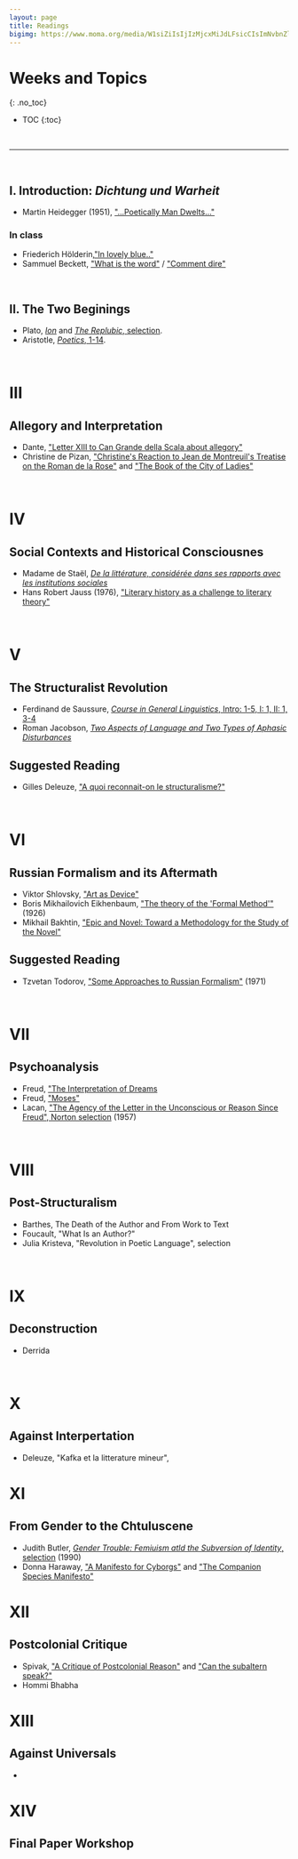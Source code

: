 ```yaml
---
layout: page
title: Readings
bigimg: https://www.moma.org/media/W1siZiIsIjIzMjcxMiJdLFsicCIsImNvbnZlcnQiLCItcXVhbGl0eSA5MCAtcmVzaXplIDIwMDB4MjAwMFx1MDAzZSJdXQ.jpg?sha=667ba2f0b131896f
---
```


# Weeks and Topics
{: .no_toc}

* TOC
{:toc}

<br>
<hr>
<br>

## I. Introduction: *Dichtung und Warheit* 

- Martin Heidegger (1951), ["...Poetically Man Dwelts..."]()

### In class

- Friederich Hölderin,["In lovely blue.."](http://timothyquigley.net/cont/holderlin-blue.pdf) 
- Sammuel Beckett, ["What is the word"](http://timothyquigley.net/cont/holderlin-blue.pdf) / ["Comment dire"](http://www.florilege.free.fr/florilege/beckett/commentd.htm)

<br>

## II. The Two Beginings

- Plato, [*Ion*]() and [*The Replubic*, selection]().
- Aristotle, [*Poetics*, 1-14]().

<br>

# III 

## Allegory and Interpretation

- Dante, ["Letter XIII to Can Grande della Scala about allegory"](https://faculty.georgetown.edu/jod/cangrande.english.html)
- Christine de Pizan, ["Christine's Reaction to Jean de Montreuil's Treatise on the
Roman de la Rose"]() and ["The Book of the City of Ladies"]()

<br>

# IV
## Social Contexts and Historical Consciousnes

- Madame de Staël, [*De la littérature, considérée dans ses rapports avec les institutions sociales*]()
- Hans Robert Jauss (1976), ["Literary history as a challenge to literary theory"]()

<br>

# V 
## The Structuralist Revolution

- Ferdinand de Saussure, [*Course in General Linguistics*, Intro: 1-5, I: 1, II: 1, 3-4](https://bushare-my.sharepoint.com/:b:/r/personal/dhcg_bu_edu/Documents/ls850-theory-fall-2021-dhc/Saussure-Course-in-general-linguistics-2011.pdf?csf=1&web=1&e=b9O8tf)
- Roman Jacobson, [*Two Aspects of Language and Two Types of Aphasic Disturbances*]()

## Suggested Reading

- Gilles Deleuze, ["A quoi reconnait-on le structuralisme?"](https://bushare-my.sharepoint.com/:b:/r/personal/dhcg_bu_edu/Documents/ls850-theory-fall-2021-dhc/deleuze-A%20quoi%20reconnait-on%20le%20structuralisme-1972.pdf?csf=1&web=1&e=nNBQyB)

<br>

# VI 
## Russian Formalism and its Aftermath

- Viktor Shlovsky, ["Art as Device"]()
- Boris Mikhailovich Eikhenbaum, ["The theory of the 'Formal Method'"](https://bushare-my.sharepoint.com/:b:/r/personal/dhcg_bu_edu/Documents/ls850-theory-fall-2021-dhc/theory_fomal_method.pdf?csf=1&web=1&e=bnCAOG) (1926)
- Mikhail Bakhtin, ["Epic and Novel: Toward a Methodology for the Study of the Novel"]()

## Suggested Reading

- Tzvetan Todorov, ["Some Approaches to Russian Formalism"]() (1971)

<br>

# VII 
## Psychoanalysis

- Freud, ["The Interpretation of Dreams]()
- Freud, ["Moses"]()
- Lacan, ["The Agency of the Letter in the Unconscious or Reason Since Freud", Norton selection]() (1957)

<br>

# VIII 
## Post-Structuralism

- Barthes, The Death of the Author and From Work to Text
- Foucault, "What Is an Author?"
- Julia Kristeva, "Revolution in Poetic Language", selection

<br>


# IX 
## Deconstruction

- Derrida

<br>

# X 
## Against Interpertation

- Deleuze, "Kafka et la litterature mineur", 

# XI
## From Gender to the Chtuluscene 

- Judith Butler, [*Gender Trouble: Femiuism atld the Subversion of Identity*, selection]() (1990)
- Donna Haraway, ["A Manifesto for Cyborgs"](1983) and ["The Companion Species Manifesto"]()

# XII 
## Postcolonial Critique

- Spivak, ["A Critique of Postcolonial Reason"]() and ["Can the subaltern speak?"]()
- Hommi Bhabha

# XIII 
## Against Universals 

-

# XIV

Final Paper Workshop
---
